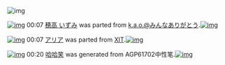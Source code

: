 ![img](http://gdrive-cdn.herokuapp.com/537b65a5bc09f0000721dda7/512px-barcode.png)

[![img](http://www.deviantsart.com/20q0orp.png)](http://www.barcodekanojo.com/kanojo/2529717/%E7%A9%82%E9%AB%98%20%E3%81%84%E3%81%9A%E3%81%BF) 00:07 [穂高 いずみ](http://www.barcodekanojo.com/kanojo/2529717/%E7%A9%82%E9%AB%98%20%E3%81%84%E3%81%9A%E3%81%BF) was parted from [k.a.o.@みんなありがとう](http://www.barcodekanojo.com/kanojo/2529717/%E7%A9%82%E9%AB%98%20%E3%81%84%E3%81%9A%E3%81%BF).[![img](http://www.deviantsart.com/1ne7497.jpeg)](http://www.barcodekanojo.com/user/30944/k.a.o.%40%E3%81%BF%E3%82%93%E3%81%AA%E3%81%82%E3%82%8A%E3%81%8C%E3%81%A8%E3%81%86) 

[![img](http://www.deviantsart.com/2qp80ua.png)](http://www.barcodekanojo.com/kanojo/48439/%E3%82%A2%E3%83%AA%E3%82%A2) 00:07 [アリア](http://www.barcodekanojo.com/kanojo/48439/%E3%82%A2%E3%83%AA%E3%82%A2) was parted from [XIT](http://www.barcodekanojo.com/kanojo/48439/%E3%82%A2%E3%83%AA%E3%82%A2).[![img](http://www.deviantsart.com/815jg6.jpeg)](http://www.barcodekanojo.com/user/209348/XIT) 

[![img](http://www.deviantsart.com/1m3mtgd.png)](http://www.barcodekanojo.com/kanojo/3192891/%E5%93%88%E5%93%88%E7%AC%91) 00:20 [哈哈笑](http://www.barcodekanojo.com/kanojo/3192891/%E5%93%88%E5%93%88%E7%AC%91) was generated from AGP61702中性笔.[![img](http://www.deviantsart.com/2ml430c.jpeg)](http://www.barcodekanojo.com/product_images/barcode/3162216/1317286922/%E7%AC%94.jpg) 

